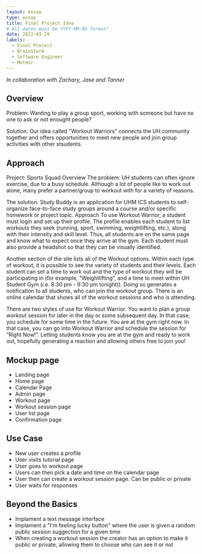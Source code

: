 ```yaml
---
layout: essay
type: essay
title: Final Project Idea
# All dates must be YYYY-MM-DD format!
date: 2022-03-29
labels:
  - Final Project
  - Brainstorm
  - Software Engineer
  - Meteor
---
```


*In collaboration with Zachary, Jase and Tanner*

## Overview

Problem: Wanting to play a group sport, working with someone but have no one to ask or not enought people? 

Solution: Our idea called "Workout Warriors" connects the UH community together and offers opportunities to meet new people and join group activities 
with other stsudents.

## Approach

Project: Sports Squad
Overview
The problem: UH students can often ignore exercise, due to a busy schedule. Although a lot of people like to work out alone, many prefer a partner/group to workout with for a variety of reasons.

The solution: Study Buddy is an application for UHM ICS students to self-organize face-to-face study groups around a course and/or specific homework or project topic.
Approach
To use Workout Warrior, a student must login and set up their profile. The profile enables each student to list workouts they seek (running, sport, swimming, weightlifting, etc.), along with their intensity and skill level. Thus, all students are on the same page and know what to expect once they arrive at the gym. Each student must also provide a headshot so that they can be visually identified.

Another section of the site lists all of the Workout options. Within each type of workout, it is possible to see the variety of students and their levels. Each student can set a time to work out and the type of workout they will be participating in (for example, “Weightlifting”, and a time to meet within UH Student Gym (i.e. 8:30 pm - 9:30 pm tonight)). Doing so generates a notification to all students, who can join the workout group.
There is an online calendar that shows all of the workout sessions and who is attending.

There are two styles of use for Workout Warrior:
You want to plan a group workout session for later in the day or some subsequent day. In that case, you schedule for some time in the future.
You are at the gym right now. In that case, you can go into Workout Warrior and schedule the session for “Right Now!”. Letting students know you are at the gym and ready to work out, hopefully generating a reaction and allowing others free to join you!

## Mockup page

- Landing page
- Home page
- Calendar Page
- Admin page
- Workout page
- Workout session page
- User list page
- Confirmation page

## Use Case

- New user creates a profile
- User visits tutorial page
- User goes to workout page
- Users can then pick a date and time on the calendar page
- User then can create a workout session page. Can be public or private
- User waits for responses

## Beyond the Basics

- Implament a text message interface 
- Implament a "I'm feeling lucky button" where the user is given a random public session suggection for a given time
- When creating a workout session the creator has an option to make it public or private, allowing them to choose who can see it or not
